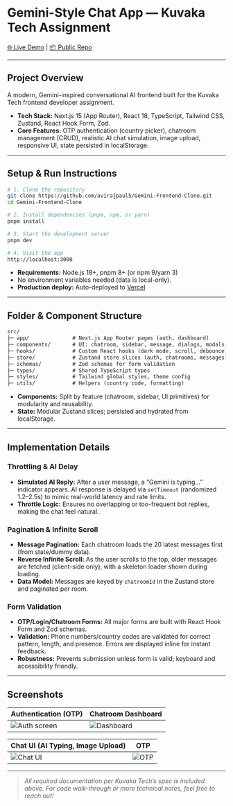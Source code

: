 # Gemini-Style Chat App — Kuvaka Tech Assignment

[🌐 Live Demo](https://gemini-frontend-clone-aviraj-paul-s-projects.vercel.app/) | [📦 Public Repo](https://github.com/avirajpaul5/Gemini-Frontend-Clone)

---

## Project Overview

A modern, Gemini-inspired conversational AI frontend built for the Kuvaka Tech frontend developer assignment.

- **Tech Stack:** Next.js 15 (App Router), React 18, TypeScript, Tailwind CSS, Zustand, React Hook Form, Zod.
- **Core Features:** OTP authentication (country picker), chatroom management (CRUD), realistic AI chat simulation, image upload, responsive UI, state persisted in localStorage.

---

## Setup & Run Instructions

```bash
# 1. Clone the repository
git clone https://github.com/avirajpaul5/Gemini-Frontend-Clone.git
cd Gemini-Frontend-Clone

# 2. Install dependencies (pnpm, npm, or yarn)
pnpm install

# 3. Start the development server
pnpm dev

# 4. Visit the app
http://localhost:3000
```

- **Requirements:** Node.js 18+, pnpm 8+ (or npm 9/yarn 3)
- No environment variables needed (data is local-only).
- **Production deploy:** Auto-deployed to [Vercel](https://gemini-frontend-clone-aviraj-paul-s-projects.vercel.app/)

---

## Folder & Component Structure

```txt
src/
├─ app/              # Next.js App Router pages (auth, dashboard)
├─ components/       # UI: chatroom, sidebar, message, dialogs, modals, primitives
├─ hooks/            # Custom React hooks (dark mode, scroll, debounce)
├─ store/            # Zustand store slices (auth, chatrooms, messages)
├─ schemas/          # Zod schemas for form validation
├─ types/            # Shared TypeScript types
├─ styles/           # Tailwind global styles, theme config
├─ utils/            # Helpers (country code, formatting)
```

- **Components:** Split by feature (chatroom, sidebar, UI primitives) for modularity and reusability.
- **State:** Modular Zustand slices; persisted and hydrated from localStorage.

---

## Implementation Details

### Throttling & AI Delay

- **Simulated AI Reply:** After a user message, a “Gemini is typing…” indicator appears. AI response is delayed via `setTimeout` (randomized 1.2–2.5s) to mimic real-world latency and rate limits.
- **Throttle Logic:** Ensures no overlapping or too-frequent bot replies, making the chat feel natural.

### Pagination & Infinite Scroll

- **Message Pagination:** Each chatroom loads the 20 latest messages first (from state/dummy data).
- **Reverse Infinite Scroll:** As the user scrolls to the top, older messages are fetched (client-side only), with a skeleton loader shown during loading.
- **Data Model:** Messages are keyed by `chatroomId` in the Zustand store and paginated per room.

### Form Validation

- **OTP/Login/Chatroom Forms:** All major forms are built with React Hook Form and Zod schemas.
- **Validation:** Phone numbers/country codes are validated for correct pattern, length, and presence. Errors are displayed inline for instant feedback.
- **Robustness:** Prevents submission unless form is valid; keyboard and accessibility friendly.

---

## Screenshots

| Authentication (OTP)                 | Chatroom Dashboard                      |
| ------------------------------------ | --------------------------------------- |
| ![Auth screen](screenshots/auth.png) | ![Dashboard](screenshots/dashboard.png) |

| Chat UI (AI Typing, Image Upload)    | OTP                                      |
| ------------------------------------ | ---------------------------------------- |
| ![Chat UI](screenshots/dark-mode.png)| ![OTP](screenshots/otp.png)              |

---

> _All required documentation per Kuvaka Tech’s spec is included above. For code walk-through or more technical notes, feel free to reach out!_
